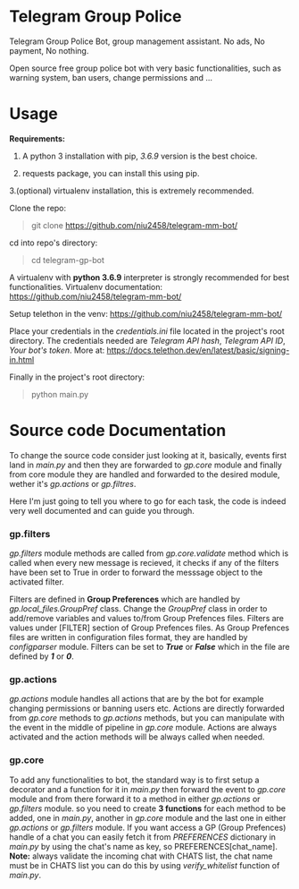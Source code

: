 # Telegram Group Police
Telegram Group Police Bot, group management assistant. No ads, No payment, No nothing.

Open source free group police bot with very basic functionalities, such as warning system, ban users, change permissions and ...

# Usage
**Requirements:**
1. A python 3 installation with pip, _3.6.9_ version is the best choice.

2. requests package, you can install this using pip.

3.(optional) virtualenv installation, this is extremely recommended.

Clone the repo: 
> git clone https://github.com/niu2458/telegram-mm-bot/

cd into repo's directory:
> cd telegram-gp-bot

A virtualenv with **python 3.6.9** interpreter is strongly recommended for best functionalities. Virtualenv documentation: https://github.com/niu2458/telegram-mm-bot/

Setup telethon in the venv:
https://github.com/niu2458/telegram-mm-bot/

Place your credentials in the _credentials.ini_ file located in the project's root directory. The credentials needed are _Telegram API hash_, _Telegram API ID_, _Your bot's token_. More at: https://docs.telethon.dev/en/latest/basic/signing-in.html

Finally in the project's root directory:
> python main.py

# Source code Documentation
To change the source code consider just looking at it, basically, events first land in _main.py_ and then they are forwarded to _gp.core_ module and finally from core module they are handled and forwarded to the desired module, wether it's _gp.actions_ or _gp.filtres_.

Here I'm just going to tell you where to go for each task, the code is indeed very well documented and can guide you through.

### gp.filters
_gp.filters_ module methods are called from _gp.core.validate_ method which is called when every new message is recieved, it checks if any of the filters have been set to True in order to forward the messsage object to the activated filter.

Filters are defined in **Group Preferences** which are handled by _gp.local_files.GroupPref_ class. Change the _GroupPref_ class in order to add/remove variables and values to/from Group Prefences files. Filters are values under [FILTER] section of 
Group Prefences files. As Group Prefences files are written in configuration files format, they are handled by _configparser_ module. Filters can be set to **_True_** or **_False_** which in the file are defined by **_1_** or **_0_**. 

### gp.actions
_gp.actions_ module handles all actions that are by the bot for example changing permissions or banning users etc. Actions are directly forwarded from _gp.core_ methods to _gp.actions_ methods, but you can manipulate with the event in the middle of pipeline in _gp.core_ module. Actions are always activated and the action methods will be always called when needed.

### gp.core
To add any functionalities to bot, the standard way is to first setup a decorator and a function for it in _main.py_ then forward the event to _gp.core_ module and from there forward it to a method in either _gp.actions_ or _gp.filters_ module.
so you need to create **3 functions** for each method to be added, one in _main.py_, another in _gp.core_ module and the last one in either _gp.actions_ or _gp.filters_ module. If you want access a GP (Group Prefences) handle of a chat you can easily fetch it from _PREFERENCES_ dictionary in _main.py_ by using the chat's name as key, so PREFERENCES[chat_name]. **Note:** always validate the incoming chat with CHATS list, the chat name must be in CHATS list you can do this by using _verify_whitelist_ function of _main.py_.
